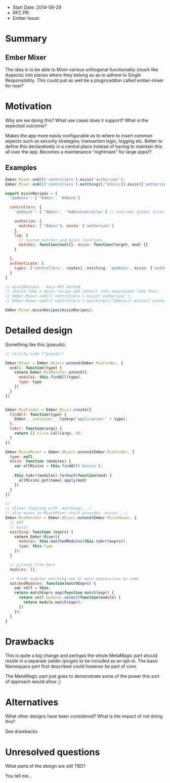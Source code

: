 - Start Date: 2014-08-29
- RFC PR: 
- Ember Issue: 

# Summary

## Ember Mixer

The idea is to be able to Mixin various orthogonal functionality (much like Aspects) into places where they belong so as to adhere to Single Responsibility. This could just as well be a plugin/addon called ember-mixer for now? 

# Motivation

Why are we doing this?  What use cases does it support? What is the expected outcome?

Makes the app more easily configurable as to where to insert common aspects such as security strategies, transaction logic, logging etc.
Better to define this declaratively in a central place instead of having to maintain this all over the app. Becomes a maintenance "nightmare" for large apps!?

## Examples

```javascript
Ember.Mixer.onAll('controllers').mixin('authorizer');
Ember.Mixer.onAll('controllers').matching([/^Admin/]).mixin(['authorizer']);
```

```javascript
export mixinRecipes = {
  '@admins': ['^Admin', 'Admin$']

  controllers: {
    '@admins': ['^Admin', '*AdminController'] // overides global alias!

    authorize: {
      matches: ['^Admin'], mixin: ['authorizer']
    },
    log: {
      // custom matcher and mixin functions
      matches: function(mod){}, mixin: function(target, mod) {}
    }      

  },
  authenticate: {
    types: ['controllers', routes], matching: '@admins', mixin: ['authentication']
  }      
}

// mixinRecipes - main API method
// should take a mixin recipe and convert into executions like this:
// Ember.Mixer.onAll('controllers').mixin('authorizer');
// Ember.Mixer.onAll('controllers').matching([/^Admin/]).mixin(['authorizer']);

Ember.Mixer.mixinRecipes(mixinRecipes);
```

# Detailed design

Something like this (pseudo):

```javascript
// utility code ("pseudo")

Ember.Mixer = Ember.Object.extend(Ember.MixFinder, {
  onAll: function(type) {
    return Ember.MixMatcher.extend({
      modules: this.findAll(type),
      type: type
    })    
  }
})


Ember.MixFinder = Ember.Mixin.create({
  findAll: function(type) {
    Ember.__container__.lookup('application:' + type);
  },
  toArr: function(args) {
    return [].slice.call(args, 0);
  }
})

Ember.MixinMixer = Ember.Object.extend(Ember.MixFinder, {
  type: null,
  mixin: function (modules) {
    var allMixins = this.findAll('mixins');
    
    this.toArr(modules).forEach(function(mod) {      
      allMixins.get(name).apply(mod)
    })  
  }
})

// 
// allows chaining with .matching(...)
// also mixes in MixinMixer which provides .mixin(...)
Ember.MixMatcher = Ember.Object.extend(Ember.MixinMixer, {  
  // API
  // mixin
  matching: function (exprs) {
    return Ember.Mixer({
      modules: this.matchedModules(this.toArr(exprs)),
      type: this.type
    });
  }

  // private from here
  modules: [],

  // Finds modules matching one or more expressions on name
  matchedModules: function(matchExprs) {
    var self = this;
    return matchExprs.map(function match(expr) {
      return self.modules.select(function(module) {
        return module.match(expr); 
      })      
    });
  }
}
```

# Drawbacks

This is quite a big change and perhaps the whole MetaMagic part should reside in a separate (addin /plugin) to be included as an opt-in.
The basic Namespace part first described could however be part of core.

The MetaMagic part just goes to demonstrate some of the power this sort of approach would allow ;)

# Alternatives

What other designs have been considered? What is the impact of not doing this?

See drawbacks

# Unresolved questions

What parts of the design are still TBD?

You tell me...